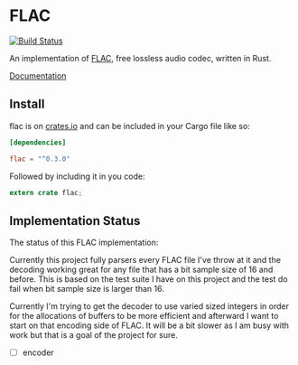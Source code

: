 # FLAC

[![Build Status](https://travis-ci.org/sourrust/flac.svg?branch=master)](https://travis-ci.org/sourrust/flac)

An implementation of [FLAC][flac], free lossless audio codec, written in
Rust.

[Documentation][documentation]

## Install

flac is on [crates.io][crates] and can be included in your Cargo file
like so:

```toml
[dependencies]

flac = "^0.3.0"
```

Followed by including it in you code:

```rust
extern crate flac;
```

## Implementation Status

The status of this FLAC implementation:

Currently this project fully parsers every FLAC file I've throw at it
and the decoding working great for any file that has a bit sample size
of 16 and before. This is based on the test suite I have on this project
and the test do fail when bit sample size is larger than 16.

Currently I'm trying to get the decoder to use varied sized integers in
order for the allocations of buffers to be more efficient and afterward
I want to start on that encoding side of FLAC. It will be a bit slower
as I am busy with work but that is a goal of the project for sure.

- [ ] encoder

[flac]: https://xiph.org/flac
[documentation]: https://sourrust.github.io/flac
[crates]: https://crates.io/crates/flac/
